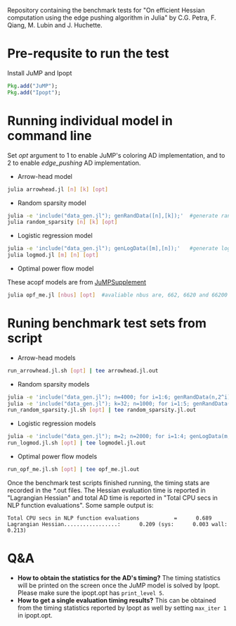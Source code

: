 Repository containing the benchmark tests for "On efficient Hessian computation using the edge pushing algorithm in Julia" by C.G. Petra, F. Qiang, M. Lubin and J. Huchette.

# Pre-requsite to run the test
Install JuMP and Ipopt
```julia
Pkg.add("JuMP");
Pkg.add("Ipopt");
```
# Running individual model in command line
Set *opt* argument to 1 to enable JuMP's coloring AD implementation, and to 2 to enable *edge_pushing* AD implementation.
* Arrow-head model

```bash
julia arrowhead.jl [n] [k] [opt]     
```
* Random sparsity model

```bash
julia -e 'include("data_gen.jl"); genRandData([n],[k]);'  #generate random data
julia random_sparsity [n] [k] [opt]
```
* Logistic regression model
```bash
julia -e 'include("data_gen.jl"); genLogData([m],[n]);'   #generate logistic regression data
julia logmod.jl [m] [n] [opt]
```

* Optimal power flow model

These acopf models are from [JuMPSupplement](https://github.com/mlubin/JuMPSupplement/tree/master/acpower)
```bash
julia opf_me.jl [nbus] [opt]  #avaliable nbus are, 662, 6620 and 66200
```

# Runing benchmark test sets from script

* Arrow-head models
```bash
run_arrowhead.jl.sh [opt] | tee arrowhead.jl.out
```
* Random sparsity models
```bash
julia -e 'include("data_gen.jl"); n=4000; for i=1:6; genRandData(n,2^i); end'           #generate random data for fixed n=4000
julia -e 'include("data_gen.jl"); k=32; n=1000; for i=1:5; genRandData(n,k);n=n*2; end' #generate random data for fixed k=32
run_random_sparsity.jl.sh [opt] | tee random_sparsity.jl.out
```
* Logistic regression models
```bash
julia -e 'include("data_gen.jl"); m=2; n=2000; for i=1:4; genLogData(m,n); n=n+2000; end'  #generate logistic model data
run_logmod.jl.sh [opt] | tee logmodel.jl.out
```
* Optimal power flow models
```bash
run_opf_me.jl.sh [opt] | tee opf_me.jl.out
```
Once the benchmark test scripts finished running, the timing stats are recorded in the *.out files. 
The Hessian evaluation time is reported in "Lagrangian Hessian" and total AD time is reported in "Total CPU secs in NLP function evaluations". Some sample output is:

    Total CPU secs in NLP function evaluations           =      0.689
    Lagrangian Hessian.................:      0.209 (sys:      0.003 wall:      0.213)

# Q&A 
* **How to obtain the statistics for the AD's timing?**
The timing statistics will be printed on the screen once the JuMP model is solved by Ipopt. Please make sure the ipopt.opt has ```print_level 5```. 
* **How to get a single evaluation timing results?**
This can be obtained from the timing statistics reported by Ipopt as well by setting ```max_iter 1``` in ipopt.opt. 
